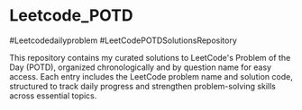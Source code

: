 # Leetcode_POTD
#Leetcodedailyproblem
#LeetCodePOTDSolutionsRepository


This repository contains my curated solutions to LeetCode's Problem of the Day (POTD), organized chronologically and by question name for easy access. Each entry includes the LeetCode problem name and solution code, structured to track daily progress and strengthen problem-solving skills across essential topics.
